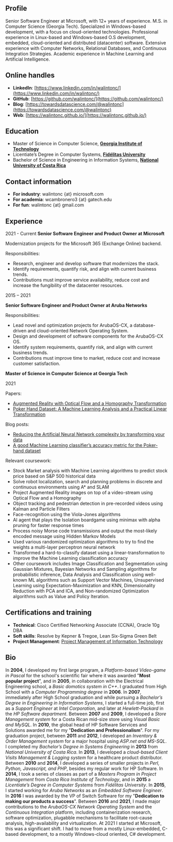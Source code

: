 ## Profile
Senior Software Engineer at Microsoft, with 12+ years of experience. M.S. in Computer Science (Georgia Tech). Specialized in Windows-based development, with a focus on cloud-oriented technologies. Professional experience in Linux-based and Windows-based O.S development, embedded, cloud-oriented and distributed (datacenter) software. Extensive experience with Computer Networks, Relational Databases, and Continuous Integration Strategies. Academic experience in Machine Learning and Artificial Intelligence.

## Online handles
- **LinkedIn**: [https://www.linkedin.com/in/walintonc/](https://www.linkedin.com/in/walintonc/)
- **GitHub**: [https://github.com/walintonc/](https://github.com/walintonc/)
- **Blog**: [https://towardsdatascience.com/@walintonc](https://towardsdatascience.com/@walintonc)
- **Web**: [https://walintonc.github.io/](https://walintonc.github.io/)

## Education
- Master of Science in Computer Science, [**Georgia Institute of Technology**](https://www.cc.gatech.edu/future/masters/mscs)
- Licentiate’s Degree in Computer Systems, [**Fidélitas University**](https://ufidelitas.ac.cr/office-of-global-strategies/)
- Bachelor of Science in Engineering in Information Systems, [**National University of Costa Rica**](https://en.wikipedia.org/wiki/National_University_of_Costa_Rica)

## Contact information
- **For industry**: walintonc {at} microsoft.com
- **For academia**: wcambronero3 {at} gatech.edu
- **For fun**:      walintonc {at} gmail.com


## Experience

2021 - Current
**Senior Software Engineer and Product Owner at Microsoft**

Modernization projects for the Microsoft 365 (Exchange Online) backend.

Responsibilities:
- Research, engineer and develop software that modernizes the stack.
- Identify requirements, quantify risk, and align with current business trends.
- Contributions must improve service availability, reduce cost and increase the fungibility of the datacenter resources.

2015 – 2021

**Senior Software Engineer and Product Owner at Aruba Networks**

Responsibilities:

- Lead novel and optimization projects for ArubaOS-CX, a database-driven and cloud-oriented Network Operating System.
- Design and development of software components for the ArubaOS-CX OS.
- Identify system requirements, quantify risk, and align with current business trends.
- Contributions must improve time to market, reduce cost and increase customer satisfaction.

**Master of Science in Computer Science at Georgia Tech**

2021

Papers:
- [Augmented Reality with Optical Flow and a Homography Transformation][paper-cv-augmented-reality]
- [Poker Hand Dataset: A Machine Learning Analysis and a Practical Linear Transformation][paper-ml-poker-hand]

Blog posts:
- [Reducing the Artificial Neural Network complexity by transforming your data][blog-ml-pokerhand-transformation]
- [A good Machine Learning classifier’s accuracy metric for the Poker-hand dataset][blog-ml-pokerhand-metric]

Relevant coursework:
- Stock Market analysis with Machine Learning algorithms to predict stock price based on S&P 500 historical data
- Solve robot localization, search and planning problems in discrete and continuous environments using A* and SLAM
- Project Augmented Reality images on top of a video-stream using Optical Flow and a Homography
- Object tracking and pedestrian detection in pre-recorded videos using Kalman and Particle Filters
- Face-recognition using the Viola-Jones algorithms
- AI agent that plays the Isolation  boardgame using minimax with alpha pruning for faster response times
- Process noisy Morse code transmissions and output the most-likely encoded message using Hidden Markov Models
- Used various randomized optimization algorithms to try to find the weights a multi-layer perceptron neural network
- Transformed a hard-to-classify dataset using a linear-transformation to improve the Machine Learning classification accuracy
- Other coursework includes Image Classification and Segmentation using Gaussian Mixtures, Bayesian Networks and Sampling algorithms for probabilistic inference, Data Analysis and Classification using well-known ML algorithms such as Support Vector Machines, Unsupervised Learning using Expectation-Maximization and KNN, Dimensionality Reduction with PCA and ICA, and Non-randomized Optimization algorithms such as Value and Policy Iteration.

## Certifications and training
- **Technical**: Cisco Certified Networking Associate (CCNA), Oracle 10g DBA
- **Soft skills**: Resolve by Kepner & Tregoe, Lean Six-Sigma Green Belt
- **Project Management**: [Project Management of Information Technology](https://www.tec.ac.cr/programas-academicos/maestria-gerencia-proyectos)

## Bio
In **2004**, I developed my first large program, a *Platform-based Video-game in Pascal* for the school's scientific fair where it was awarded  "**Most popular project**", and in **2005**, in collaboration with the Electrical Engineering school, a *Basic domotics system in C++*. I graduated from High School with a *Computer Programming degree* in **2006**. In **2007**, immediately after High School graduation and while pursuing a *Bachelor’s Degree in Engineering in Information Systems*, I started a full-time job, first as a *Support Engineer* at *Intel Corporation*, and later at *Hewlett-Packard* in the *HP Software department*. Between **2007** and **2009**, I developed a *Store Management system* for a Costa Rican mid-size store using *Visual Basic and MySQL*. In **2010**, the global head of HP Software Services and Solutions awarded me for my "**Dedication and Professionalism**". For my graduation project, between **2011** and **2012**, I developed an *Inventory & Order Management system* for a major hospital using *ASP.net and MS-SQL*. I completed my *Bachelor’s Degree in Systems Engineering* in **2013** from *National University of Costa Rica*.  In **2013**, I developed a *cloud-based Client Visits Management & Logging system* for a healthcare product distributor. Between **2010** and **2014**, I developed a series of smaller projects in *Perl, Python, Javascript, and PHP*, besides my regular work for HP Software. In **2014**, I took a series of classes as part of a *Masters Program in Project Management* from *Costa Rica Institute of Technology*, and in **2015** a *Licentiate’s Degree in Computer Systems* from *Fidélitas University*. In **2015**, I started working for *Aruba Networks* as an *Embedded Software Engineer*. In **2016** I was awarded by the VP of Switch Software for my "**Dedication to making our products a success**". Between **2016** and **2021**, I made major contributions to the *ArubaOS-CX Network Operating System* and the *Continuous Integration* platform, including containerization research, software optimization, plugabble mechanisms to facilitate root-cause analysis, high-availability and virtualization. At 2021 I started at Microsoft, this was a significant shift. I had to move from a mostly Linux-embedded, C-based development, to a mostly Windows-cloud oriented, C# development.

<!-- Links -->

[paper-ml-poker-hand]: papers/ml_pokerhand.pdf
[paper-cv-augmented-reality]: papers/cv_augmented_reality.pdf
[blog-ml-pokerhand-metric]: https://towardsdatascience.com/a-good-machine-learning-classifiers-accuracy-metric-for-the-poker-hand-dataset-44cc3456b66d
[blog-ml-pokerhand-transformation]: https://towardsdatascience.com/reducing-the-artificial-neural-network-complexity-by-transforming-your-data-37ff50d94562
